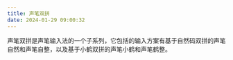 ```yaml
---
title: 声笔双拼
date: 2024-01-29 09:00:32
---
```


声笔双拼是声笔输入法的一个子系列，它包括的输入方案有基于自然码双拼的声笔自然和声笔自整，以及基于小鹤双拼的声笔小鹤和声笔鹤整。
